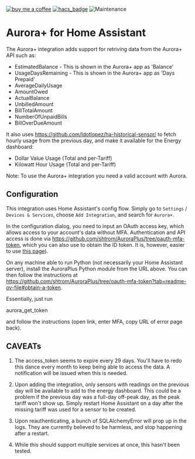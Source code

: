 [![buy me a coffee](https://img.shields.io/badge/If%20you%20like%20it-Buy%20us%20a%20coffee-green.svg?style=for-the-badge)](https://www.buymeacoffee.com/leighcurran)
[![hacs_badge](https://img.shields.io/badge/HACS-Custom-orange.svg?style=for-the-badge)](https://github.com/custom-components/hacs)
![Maintenance](https://img.shields.io/maintenance/yes/2022.svg?style=for-the-badge)

# Aurora+ for Home Assistant

The Aurora+ integration adds support for retriving data from the Aurora+ API such as:

- EstimatedBalance - This is shown in the Aurora+ app as 'Balance'
- UsageDaysRemaining - This is shown in the Aurora+ app as 'Days Prepaid'
- AverageDailyUsage
- AmountOwed
- ActualBalance
- UnbilledAmount
- BillTotalAmount
- NumberOfUnpaidBills
- BillOverDueAmount

It also uses https://github.com/ldotlopez/ha-historical-sensor/ to fetch hourly
usage from the previous day, and make it available for the Energy dashboard:

- Dollar Value Usage (Total and per-Tariff)
- Kilowatt Hour Usage (Total and per-Tariff)

Note: To use the Aurora+ integration you need a valid account with Aurora.

## Configuration

This integration uses Home Assistant's config flow. Simply go to `Settings` /
`Devices & Services`, choose `Add Integration`, and search for `Aurora+`.

In the configuration dialog, you need to input an OAuth access key, which allows
access to your account's data without MFA. Authentication and API access is done
via https://github.com/shtrom/AuroraPlus/tree/oauth-mfa-token, which you can
also use to obtain the ID token. It is, however, easier to use [this page](https://shtrom.github.io/AuroraPlus/)).

On any machine able to run Python (not necessarily your Home Assistant server),
install the AuroraPlus Python module from the URL above. You can then follow the
instructions at
https://github.com/shtrom/AuroraPlus/tree/oauth-mfa-token?tab=readme-ov-file#obtain-a-token.

Essentially, just run

   aurora_get_token

and follow the instructions (open link, enter MFA, copy URL of error page back).

## CAVEATs

1. The access_token seems to expire every 29 days. You'll have to redo this dance
   every month to keep being able to access the data. A notification will be
   issued when this is needed.

2. Upon adding the integration, only sensors with readings on the previous day
   will be available to add to the energy dashboard. This could be a problem if
   the previous day was a full-day off-peak day, as the peak tariff won't show
   up. Simply restart Home Assistant on a day after the missing tariff was used
   for a sensor to be created.

3. Upon reauthenticating, a bunch of SQLAlchemyError will prop up in the logs.
   They are currently believed to be harmless, and stop happening after a
   restart.

4. While this should support multiple services at once, this hasn't been tested.

